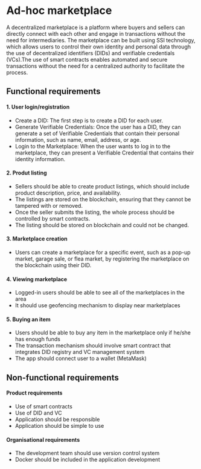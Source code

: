# Ad-hoc marketplace

A decentralized marketplace is a platform where buyers and sellers can directly connect with each other and engage in transactions without the need for intermediaries. The marketplace can be built using SSI technology, which allows users to control their own identity and personal data through the use of decentralized identifiers (DIDs) and verifiable credentials (VCs).The use of smart contracts enables automated and secure transactions without the need for a centralized authority to facilitate the process.

## Functional requirements

#### 1. User login/registration
- Create a DID: The first step is to create a DID for each user. 
- Generate Verifiable Credentials: Once the user has a DID, they can generate a set of Verifiable Credentials that contain their personal information, such as name, email, address, or age.
- Login to the Marketplace: When the user wants to log in to the marketplace, they can present a Verifiable Credential that contains their identity information.

#### 2. Produt listing
- Sellers should be able to create product listings, which should include product description, price, and availability.
- The listings are stored on the blockchain, ensuring that they cannot be tampered with or removed.
- Once the seller submits the listing, the whole process should be controlled by smart contracts.
- The listing should be stored on blockchain and could not be changed.

#### 3. Marketplace creation
- Users can create a marketplace for a specific event, such as a pop-up market, garage sale, or flea market, by registering the marketplace on the blockchain using their DID. 

#### 4. Viewing marketplace
- Logged-in users should be able to see all of the marketplaces in the area
- It should use geofencing mechanism to display near marketplaces

#### 5. Buying an item
- Users should be able to buy any item in the marketplace only if he/she has enough funds
- The transaction mechanism should involve smart contract that integrates DID registry and VC management system
- The app should connect user to a wallet (MetaMask)

## Non-functional requirements
#### Product requirements
- Use of smart contracts
- Use of DID and VC
- Application should be responsible
- Application should be simple to use 

#### Organisational requirements
- The development team should use version control system
- Docker should be included in the application development
